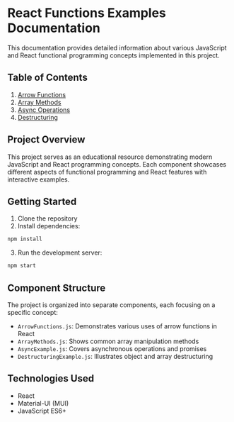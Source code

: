 # React Functions Examples Documentation

This documentation provides detailed information about various JavaScript and React functional programming concepts implemented in this project.

## Table of Contents

1. [Arrow Functions](./arrow-functions.md)
2. [Array Methods](./array-methods.md)
3. [Async Operations](./async-operations.md)
4. [Destructuring](./destructuring.md)

## Project Overview

This project serves as an educational resource demonstrating modern JavaScript and React programming concepts. Each component showcases different aspects of functional programming and React features with interactive examples.

## Getting Started

1. Clone the repository
2. Install dependencies:
```bash
npm install
```
3. Run the development server:
```bash
npm start
```

## Component Structure

The project is organized into separate components, each focusing on a specific concept:

- `ArrowFunctions.js`: Demonstrates various uses of arrow functions in React
- `ArrayMethods.js`: Shows common array manipulation methods
- `AsyncExample.js`: Covers asynchronous operations and promises
- `DestructuringExample.js`: Illustrates object and array destructuring

## Technologies Used

- React
- Material-UI (MUI)
- JavaScript ES6+
